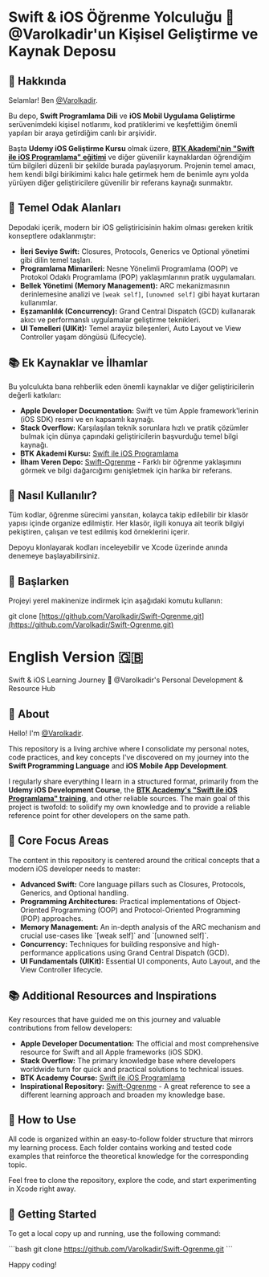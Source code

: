 # Swift & iOS Öğrenme Yolculuğu 🍎 @Varolkadir'un Kişisel Geliştirme ve Kaynak Deposu

## 👋 Hakkında
Selamlar! Ben [@Varolkadir](https://github.com/Varolkadir).

Bu depo, **Swift Programlama Dili** ve **iOS Mobil Uygulama Geliştirme** serüvenimdeki kişisel notlarımı, kod pratiklerimi ve keşfettiğim önemli yapıları bir araya getirdiğim canlı bir arşividir.

Başta **Udemy iOS Geliştirme Kursu** olmak üzere, **[BTK Akademi'nin "Swift ile iOS Programlama" eğitimi](https://www.btkakademi.gov.tr/portal/course/swift-ile-ios-programlama-12273)** ve diğer güvenilir kaynaklardan öğrendiğim tüm bilgileri düzenli bir şekilde burada paylaşıyorum. Projenin temel amacı, hem kendi bilgi birikimimi kalıcı hale getirmek hem de benimle aynı yolda yürüyen diğer geliştiricilere güvenilir bir referans kaynağı sunmaktır.

## 🎯 Temel Odak Alanları
Depodaki içerik, modern bir iOS geliştiricisinin hakim olması gereken kritik konseptlere odaklanmıştır:

* **İleri Seviye Swift:** Closures, Protocols, Generics ve Optional yönetimi gibi dilin temel taşları.
* **Programlama Mimarileri:** Nesne Yönelimli Programlama (OOP) ve Protokol Odaklı Programlama (POP) yaklaşımlarının pratik uygulamaları.
* **Bellek Yönetimi (Memory Management):** ARC mekanizmasının derinlemesine analizi ve `[weak self]`, `[unowned self]` gibi hayat kurtaran kullanımlar.
* **Eşzamanlılık (Concurrency):** Grand Central Dispatch (GCD) kullanarak akıcı ve performanslı uygulamalar geliştirme teknikleri.
* **UI Temelleri (UIKit):** Temel arayüz bileşenleri, Auto Layout ve View Controller yaşam döngüsü (Lifecycle).

## 📚 Ek Kaynaklar ve İlhamlar
Bu yolculukta bana rehberlik eden önemli kaynaklar ve diğer geliştiricilerin değerli katkıları:

* **Apple Developer Documentation:** Swift ve tüm Apple framework'lerinin (iOS SDK) resmi ve en kapsamlı kaynağı.
* **Stack Overflow:** Karşılaşılan teknik sorunlara hızlı ve pratik çözümler bulmak için dünya çapındaki geliştiricilerin başvurduğu temel bilgi kaynağı.
* **BTK Akademi Kursu:** [Swift ile iOS Programlama](https://www.btkakademi.gov.tr/portal/course/swift-ile-ios-programlama-12273)
* **İlham Veren Depo:** [Swift-Ogrenme](https://github.com/Varolkadir/Swift-Ogrenme) - Farklı bir öğrenme yaklaşımını görmek ve bilgi dağarcığımı genişletmek için harika bir referans.

## 📁 Nasıl Kullanılır?
Tüm kodlar, öğrenme sürecimi yansıtan, kolayca takip edilebilir bir klasör yapısı içinde organize edilmiştir. Her klasör, ilgili konuya ait teorik bilgiyi pekiştiren, çalışan ve test edilmiş kod örneklerini içerir.

Depoyu klonlayarak kodları inceleyebilir ve Xcode üzerinde anında denemeye başlayabilirsiniz.

## 🚀 Başlarken
Projeyi yerel makinenize indirmek için aşağıdaki komutu kullanın:


git clone [https://github.com/Varolkadir/Swift-Ogrenme.git](https://github.com/Varolkadir/Swift-Ogrenme.git)

# English Version 🇬🇧
Swift & iOS Learning Journey 🍎 @Varolkadir's Personal Development & Resource Hub

## 👋 About
Hello! I'm [@Varolkadir](https://github.com/Varolkadir).

This repository is a living archive where I consolidate my personal notes, code practices, and key concepts I've discovered on my journey into the **Swift Programming Language** and **iOS Mobile App Development**.

I regularly share everything I learn in a structured format, primarily from the **Udemy iOS Development Course**, the **[BTK Academy's "Swift ile iOS Programlama" training](https://www.btkakademi.gov.tr/portal/course/swift-ile-ios-programlama-12273)**, and other reliable sources. The main goal of this project is twofold: to solidify my own knowledge and to provide a reliable reference point for other developers on the same path.

## 🎯 Core Focus Areas
The content in this repository is centered around the critical concepts that a modern iOS developer needs to master:

* **Advanced Swift:** Core language pillars such as Closures, Protocols, Generics, and Optional handling.
* **Programming Architectures:** Practical implementations of Object-Oriented Programming (OOP) and Protocol-Oriented Programming (POP) approaches.
* **Memory Management:** An in-depth analysis of the ARC mechanism and crucial use-cases like \`[weak self]\` and \`[unowned self]\`.
* **Concurrency:** Techniques for building responsive and high-performance applications using Grand Central Dispatch (GCD).
* **UI Fundamentals (UIKit):** Essential UI components, Auto Layout, and the View Controller lifecycle.

## 📚 Additional Resources and Inspirations
Key resources that have guided me on this journey and valuable contributions from fellow developers:

* **Apple Developer Documentation:** The official and most comprehensive resource for Swift and all Apple frameworks (iOS SDK).
* **Stack Overflow:** The primary knowledge base where developers worldwide turn for quick and practical solutions to technical issues.
* **BTK Academy Course:** [Swift ile iOS Programlama](https://www.btkakademi.gov.tr/portal/course/swift-ile-ios-programlama-12273)
* **Inspirational Repository:** [Swift-Ogrenme](https://github.com/Varolkadir/Swift-Ogrenme) - A great reference to see a different learning approach and broaden my knowledge base.

## 📁 How to Use
All code is organized within an easy-to-follow folder structure that mirrors my learning process. Each folder contains working and tested code examples that reinforce the theoretical knowledge for the corresponding topic.

Feel free to clone the repository, explore the code, and start experimenting in Xcode right away.

## 🚀 Getting Started
To get a local copy up and running, use the following command:

\`\`\`bash
git clone https://github.com/Varolkadir/Swift-Ogrenme.git
\`\`\`

Happy coding!
